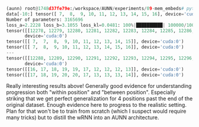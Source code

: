 ```python
(aunn) root@1748d37fe79e:/workspace/AUNN/experiments/09-mem_embeds# python test.py
data[-10:] tensor([ 7,  8,  9, 10, 11, 12, 13, 14, 15, 16], device='cuda:0')
Number of parameters: 3165696
loss_a=2.2228 loss_b=3.1055 loss_kl=0.0481: 100%|██████████| 100000/100000 [07:07<00:00, 234.12it/s]
tensor([[12278, 12279, 12280, 12281, 12282, 12283, 12284, 12285, 12286, 12287]],
       device='cuda:0')
tensor([[ 7,  7,  8,  9, 10, 11, 12, 13, 14, 15]], device='cuda:0')
tensor([[ 7,  8,  9, 10, 11, 12, 13, 14, 15, 16]], device='cuda:0')
---
tensor([[12288, 12289, 12290, 12291, 12292, 12293, 12294, 12295, 12296, 12297]],
       device='cuda:0')
tensor([[16, 17, 18, 19, 19, 17, 12, 12, 12, 13]], device='cuda:0')
tensor([[17, 18, 19, 20, 20, 17, 13, 13, 13, 14]], device='cuda:0')
```

Really interesting results above! Generally good evidence for understanding progression both "within position" and "between position". Especially striking that we get perfect generalization for 4 positions past the end of the original dataset. Enough evidence here to progress to the realistic setting. Plan for that won't be to train from scratch (which I suspect would require many tricks) but to distill the wRNN into an AUNN architecture.